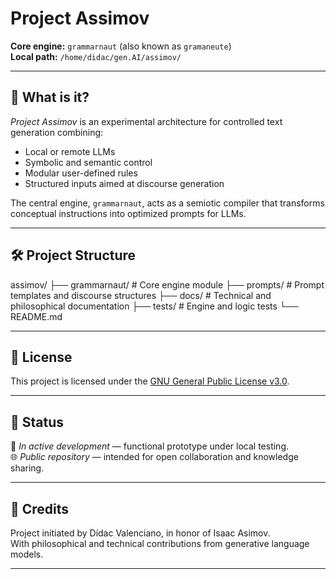 # Project Assimov

**Core engine:** `grammarnaut` (also known as `gramaneute`)  
**Local path:** `/home/didac/gen.AI/assimov/`

---

## 🧠 What is it?

*Project Assimov* is an experimental architecture for controlled text generation combining:
- Local or remote LLMs
- Symbolic and semantic control
- Modular user-defined rules
- Structured inputs aimed at discourse generation

The central engine, `grammarnaut`, acts as a semiotic compiler that transforms conceptual instructions into optimized prompts for LLMs.

---

## 🛠️ Project Structure

assimov/
├── grammarnaut/ # Core engine module
├── prompts/ # Prompt templates and discourse structures
├── docs/ # Technical and philosophical documentation
├── tests/ # Engine and logic tests
└── README.md

---

## 📜 License

This project is licensed under the [GNU General Public License v3.0](LICENSE).

---

## 📡 Status

🔬 *In active development* — functional prototype under local testing.  
🌐 *Public repository* — intended for open collaboration and knowledge sharing.

---

## 🤝 Credits

Project initiated by Dídac Valenciano, in honor of Isaac Asimov.  
With philosophical and technical contributions from generative language models.

---

